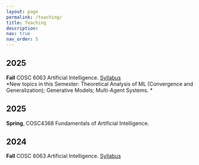 ```yaml
---
layout: page
permalink: /teaching/
title: Teaching
description: 
nav: true
nav_order: 5
---
```

## 2025
**Fall** COSC 6063 Artificial Intelligence. [Syllabus](https://uh.simplesyllabus.com/doc/xapbkql3f/Fall-2025-COSC-6368-19452-Artificial-Intelligence?mode=view)\
*New topics in this Semester: Theoretical Analysis of ML (Convergence and Generalization); Generative Models; Multi-Agent Systems. * 

## 2025
**Spring**, COSC4368 Fundamentals of Artificial Intelligence. 

## 2024
**Fall** COSC 6063 Artificial Intelligence. [Syllabus](https://jyang-ai.github.io/assets/pdf/Syllabus_AI_2024_Fall.pdf)


